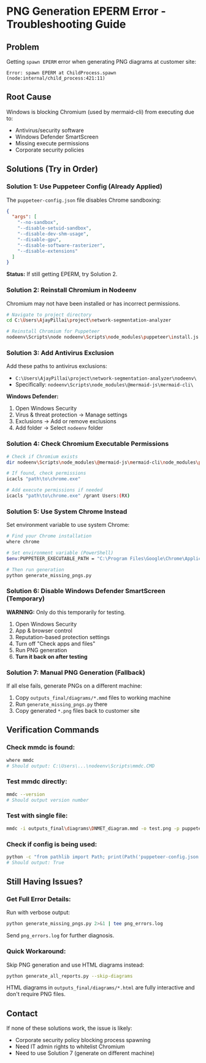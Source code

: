 # PNG Generation EPERM Error - Troubleshooting Guide

## Problem
Getting `spawn EPERM` error when generating PNG diagrams at customer site:
```
Error: spawn EPERM at ChildProcess.spawn (node:internal/child_process:421:11)
```

## Root Cause
Windows is blocking Chromium (used by mermaid-cli) from executing due to:
- Antivirus/security software
- Windows Defender SmartScreen
- Missing execute permissions
- Corporate security policies

## Solutions (Try in Order)

### Solution 1: Use Puppeteer Config (Already Applied)
The `puppeteer-config.json` file disables Chrome sandboxing:
```json
{
  "args": [
    "--no-sandbox",
    "--disable-setuid-sandbox",
    "--disable-dev-shm-usage",
    "--disable-gpu",
    "--disable-software-rasterizer",
    "--disable-extensions"
  ]
}
```

**Status:** If still getting EPERM, try Solution 2.

### Solution 2: Reinstall Chromium in Nodeenv
Chromium may not have been installed or has incorrect permissions.

```bash
# Navigate to project directory
cd C:\Users\AjayPillai\project\network-segmentation-analyzer

# Reinstall Chromium for Puppeteer
nodeenv\Scripts\node nodeenv\Scripts\node_modules\puppeteer\install.js
```

### Solution 3: Add Antivirus Exclusion
Add these paths to antivirus exclusions:
- `C:\Users\AjayPillai\project\network-segmentation-analyzer\nodeenv\`
- Specifically: `nodeenv\Scripts\node_modules\@mermaid-js\mermaid-cli\`

**Windows Defender:**
1. Open Windows Security
2. Virus & threat protection → Manage settings
3. Exclusions → Add or remove exclusions
4. Add folder → Select `nodeenv` folder

### Solution 4: Check Chromium Executable Permissions
```bash
# Check if Chromium exists
dir nodeenv\Scripts\node_modules\@mermaid-js\mermaid-cli\node_modules\puppeteer\.local-chromium /s

# If found, check permissions
icacls "path\to\chrome.exe"

# Add execute permissions if needed
icacls "path\to\chrome.exe" /grant Users:(RX)
```

### Solution 5: Use System Chrome Instead
Set environment variable to use system Chrome:

```bash
# Find your Chrome installation
where chrome

# Set environment variable (PowerShell)
$env:PUPPETEER_EXECUTABLE_PATH = "C:\Program Files\Google\Chrome\Application\chrome.exe"

# Then run generation
python generate_missing_pngs.py
```

### Solution 6: Disable Windows Defender SmartScreen (Temporary)
**WARNING:** Only do this temporarily for testing.

1. Open Windows Security
2. App & browser control
3. Reputation-based protection settings
4. Turn off "Check apps and files"
5. Run PNG generation
6. **Turn it back on after testing**

### Solution 7: Manual PNG Generation (Fallback)
If all else fails, generate PNGs on a different machine:

1. Copy `outputs_final/diagrams/*.mmd` files to working machine
2. Run `generate_missing_pngs.py` there
3. Copy generated `*.png` files back to customer site

## Verification Commands

### Check mmdc is found:
```bash
where mmdc
# Should output: C:\Users\...\nodeenv\Scripts\mmdc.CMD
```

### Test mmdc directly:
```bash
mmdc --version
# Should output version number
```

### Test with single file:
```bash
mmdc -i outputs_final\diagrams\DNMET_diagram.mmd -o test.png -p puppeteer-config.json
```

### Check if config is being used:
```bash
python -c "from pathlib import Path; print(Path('puppeteer-config.json').exists())"
# Should output: True
```

## Still Having Issues?

### Get Full Error Details:
Run with verbose output:
```bash
python generate_missing_pngs.py 2>&1 | tee png_errors.log
```

Send `png_errors.log` for further diagnosis.

### Quick Workaround:
Skip PNG generation and use HTML diagrams instead:
```bash
python generate_all_reports.py --skip-diagrams
```

HTML diagrams in `outputs_final/diagrams/*.html` are fully interactive and don't require PNG files.

## Contact
If none of these solutions work, the issue is likely:
- Corporate security policy blocking process spawning
- Need IT admin rights to whitelist Chromium
- Need to use Solution 7 (generate on different machine)
